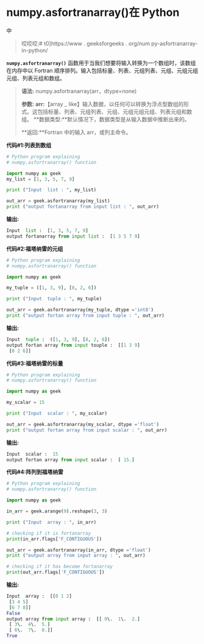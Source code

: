 # numpy.asfortranarray()在 Python

中

> 哎哎哎:# t0]https://www . geeksforgeeks . org/num py-asfortranarray-in-python/

**`numpy.asfortranarray()`** 函数用于当我们想要将输入转换为一个数组时，该数组在内存中以 Fortran 顺序排列。输入包括标量、列表、元组列表、元组、元组元组元组、列表元组和数组。

> **语法:** numpy.asfortranarray(arr，dtype=none)
> 
> **参数:**
> **arr:**【array _ like】输入数据，以任何可以转换为浮点型数组的形式。这包括标量、列表、元组列表、元组、元组元组元组、列表元组和数组。
> **数据类型:**默认情况下，数据类型是从输入数据中推断出来的。
> 
> **返回:**Fortran 中的输入 arr，或列主命令。

**代码#1:列表到数组**

```py
# Python program explaining
# numpy.asfortranarray() function

import numpy as geek
my_list = [1, 3, 5, 7, 9]

print ("Input  list : ", my_list)

out_arr = geek.asfortranarray(my_list)
print ("output fortanarray from input list : ", out_arr) 
```

**输出:**

```py
Input  list :  [1, 3, 5, 7, 9]
output fortanarray from input list :  [1 3 5 7 9]

```

**代码#2:福塔纳雷的元组**

```py
# Python program explaining
# numpy.asfortranarray() function

import numpy as geek

my_tuple = ([1, 3, 9], [8, 2, 6])

print ("Input  tuple : ", my_tuple)

out_arr = geek.asfortranarray(my_tuple, dtype ='int8') 
print ("output fortan array from input tuple : ", out_arr) 
```

**输出:**

```py
Input  tuple :  ([1, 3, 9], [8, 2, 6])
output fortan array from input touple :  [[1 3 9]
 [8 2 6]]

```

**代码#3:福塔纳雷的标量**

```py
# Python program explaining
# numpy.asfortranarray() function

import numpy as geek

my_scalar = 15

print ("Input  scalar : ", my_scalar)

out_arr = geek.asfortranarray(my_scalar, dtype ='float') 
print ("output fortan array from input scalar : ", out_arr) 
```

**输出:**

```py
Input  scalar :  15
output fortan array from input scalar :  [ 15.]

```

**代码#4:阵列到福塔纳雷**

```py
# Python program explaining
# numpy.asfortranarray() function

import numpy as geek

in_arr = geek.arange(9).reshape(3, 3)

print ("Input  array : ", in_arr)

# checking if it is fortanarray
print(in_arr.flags['F_CONTIGUOUS'])

out_arr = geek.asfortranarray(in_arr, dtype ='float') 
print ("output array from input array : ", out_arr) 

# checking if it has become fortanarray
print(out_arr.flags['F_CONTIGUOUS'])
```

**输出:**

```py
Input  array :  [[0 1 2]
 [3 4 5]
 [6 7 8]]
False
output array from input array :  [[ 0\.  1\.  2.]
 [ 3\.  4\.  5.]
 [ 6\.  7\.  8.]]
True

```
